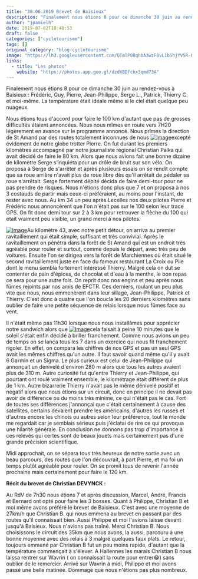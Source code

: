 ```yaml
---
title: "30.06.2019 Brevet de Baisieux"
description: "Finalement nous étions 8 pour ce dimanche 30 juin au rendez-vous à Baisieux : Frédéric, Guy, Pierre, Jean-Philippe, Serge L., Patrick, Thierry C. et moi-même. La température était idéale même si le ciel était quelque peu nuageux."
author: "jpamielh"
date: 2019-07-02T18:48:53
draft: false
categories: ["cyclotourisme"]
tags: []
original_category: "blog-cyclotourisme"
image: "https://lh3.googleusercontent.com/QTmlP08qhbA3wzF8vL1b5hjYV5R-QDYDV3CqEjxqgkbR3RsWG1alt3kkiXUFZKfNnxnc6nfKsr49fkFpIkYd9dz56dE7dfersyvK2AzZTGwtjaQbSqvZn08bR3JLDHSq2pylq0cUBkqX4pDOgdg-EX2ZkbmqOAGn7dANB1B8ZJ_kuWp0nUxklPHmuIl5ultaAzz_sHbi1zXMLWl6WxW_qDPwSDJa5u9CGa8_YcAino4clE2fxkWZvRm32pWsLKGQNusIWJfIAQcZtGhvq2B4HIi9SkuxIUG8sOAYzaPa-vU3dMT4YYYJJiDQNTX0EsKYs_zNUMvT_mtcEeAUmBzf_ijGt8tFlvIh0zMFn4T-aCnoP31IPnezKx1YaMmOlFCi_J25f2fXGH1GtF3fdtXUQfuZ1Ij0kgzhZeHnGG1XPZYv5GeAuYpYGN8UoKq6hQuQlzKZa2RolI9gSWCPpVPlIiGMRfG-Ibx6HDRnkL_xekWKemVqiBatG4_IToqpaFfIKh_i9tXOqeM78BTdvn3HorLRabjq_7pz45THQGbPyRNQBdsqEuV5opw0eHVJYJ65sVDR0TBD9Z8k_qYH5PpPiBD3q-qQhVEAZWaeaVxK5AW3e3uEhQq7fbiBCh5nTm2mO3Wll7F-2XvEU70K0e4iMQhkpgfK8QDBNC-vHJo1yGocdeda-hMBn7Gwaz0gfDj3MgeBoqFvBll1H2JfUakEYVYHpQ=w1024-h768-no"
links:
  - title: "Les photos"
    website: "https://photos.app.goo.gl/dzdXBDfckx3qmd73A"
---
```


Finalement nous étions 8 pour ce dimanche 30 juin au rendez-vous à Baisieux : Frédéric, Guy, Pierre, Jean-Philippe, Serge L., Patrick, Thierry C. et moi-même. La température était idéale même si le ciel était quelque peu nuageux.

<!--more-->

Nous étions tous d'accord pour faire le 100 km d'autant que pas de grosses difficultés étaient annoncées. Nous nous mîmes en route vers 7H20 légèrement en avance sur le programme annoncé. Nous prîmes la direction de St Amand par des routes totalement inconnues de nous [![Image](https://lh3.googleusercontent.com/5sSR1ze8TDi6Ju7UQ_xRqTtXdJxMCVdJmY4Nih9x2uKYjWGkZSbloor0JAB4cJH665AQOw5MOMmDq-ucd1DMKEiL-tyYElsGBo1-esmYWDk47jH_tF4wgr7VQH1lc3HZBZOCYG685iLmMlMPMpcjSwlb2U2iNX5NKS1pzN1ceIK0S1Q3M6bh-5k9_q006Mhvg1CDkCpyN1v9o68HsRpmffT7AtpXLaoaE-TP0tWIGB0jLeB8qMbD3xgBDNEAm3prL7jitbAcC5p7nRDerGOI9DuP66dq0rCq-6JYpWxUHe77p_uBNTM5JX7MJ101nW0E3-w8tZVT9ccVIOkCRVKKcZpIhgQ-i12gcDiSepEKRp_XO9yy6TLqSPo4k2HcN2m0rvQDZ4TvI7Qees3TX9ucByuzx1PS5ciSOA_yfhtnnYdtKiy2WYC39yF2Mwkeg_0GRd3dKE-LL5FnQ4typ2xaPk46PnSgQxQfK_9phhYj4Th_9sEg4NDC26bpsW7_o9bNFDwkNBAcZZNmBgQfaNEPuiG8gAF3BhG7Qu8JiI7JhiyqwQi_HoAQBlYfFvI9LXQzSxnHMxMOY_9FK74mhLv24IgkvXL1bEb3W38jShK8PSTQwDyZeGlHEnw6uA6j8oK9JLCNbWRA-7FbkQdc3Ie6OKJQ7RaQ3t79kuEo1rnpjiKb2Didl0OK13mHEPvEUh5q4K0HB7znfdis7CCyShjMbYc11Q=w1024-h768-no)](https://lh3.googleusercontent.com/5sSR1ze8TDi6Ju7UQ_xRqTtXdJxMCVdJmY4Nih9x2uKYjWGkZSbloor0JAB4cJH665AQOw5MOMmDq-ucd1DMKEiL-tyYElsGBo1-esmYWDk47jH_tF4wgr7VQH1lc3HZBZOCYG685iLmMlMPMpcjSwlb2U2iNX5NKS1pzN1ceIK0S1Q3M6bh-5k9_q006Mhvg1CDkCpyN1v9o68HsRpmffT7AtpXLaoaE-TP0tWIGB0jLeB8qMbD3xgBDNEAm3prL7jitbAcC5p7nRDerGOI9DuP66dq0rCq-6JYpWxUHe77p_uBNTM5JX7MJ101nW0E3-w8tZVT9ccVIOkCRVKKcZpIhgQ-i12gcDiSepEKRp_XO9yy6TLqSPo4k2HcN2m0rvQDZ4TvI7Qees3TX9ucByuzx1PS5ciSOA_yfhtnnYdtKiy2WYC39yF2Mwkeg_0GRd3dKE-LL5FnQ4typ2xaPk46PnSgQxQfK_9phhYj4Th_9sEg4NDC26bpsW7_o9bNFDwkNBAcZZNmBgQfaNEPuiG8gAF3BhG7Qu8JiI7JhiyqwQi_HoAQBlYfFvI9LXQzSxnHMxMOY_9FK74mhLv24IgkvXL1bEb3W38jShK8PSTQwDyZeGlHEnw6uA6j8oK9JLCNbWRA-7FbkQdc3Ie6OKJQ7RaQ3t79kuEo1rnpjiKb2Didl0OK13mHEPvEUh5q4K0HB7znfdis7CCyShjMbYc11Q=w1024-h768-no)excepté évidement de notre globe trotter Pierre. On fut durant les premiers kilomètres accompagné par notre journaliste régional Christian Palka qui avait décidé de faire le 80 km. Alors que nous avions fait une bonne dizaine de kilomètre Serge s’inquiéta pour un drôle de bruit sur son vélo. On proposa à Serge de s'arrêter et après plusieurs essais on se rendit compte que sa roue arrière n'avait plus de roue libre dès qu'il arrêtait de pédaler sa roue s'arrêtait. Serge fortement dépité décida de faire demi-tour pour ne pas prendre de risques. Nous n'étions donc plus que 7 et on proposa à nos 3 costauds de partir mais ceux-ci préféraient, au moins pour l'instant, de rester avec nous. Au km 34 un peu après Lecelles nos deux pilotes Pierre et Frédéric nous annoncèrent que l'on n'était pas sur le 100 selon leur trace GPS. On fit donc demi tour sur 2 à 3 km pour retrouver la flèche du 100 qui était vraiment peu visible, un grand merci à nos pilotes.

[![Image](https://lh3.googleusercontent.com/W_Aj8S9ypC2UOaNZ1AIMAqobKkcHEcTQSfWicbKCj1G0gmgKH2PMKjK2KpBELJL9KEdglnaWCGgubHrvBZMd9rNYLM0WVwefwFMZEq4ZBab7J46zRgLrRYYDDPgO6foMKhBK-E2Qqvl1_XFfiSMInIzWvTuOdmoRRWwTl7q1BrFfdiuE4HzaFVqMxj8xO04_Rb-vi_8WtoNEJTwvM1xJ-0NZBQyEmlXlZQRKCLvuPFTK_wmzDUaF0Vm8RliII2_8GwfaUJhBRKAGPMT4HxtvZRo25g-HGf56GNSdZl1eqY26adWiBjda3ameMfgmzzo_2r682THcJlvOShw5ZMuvAqtyeKppqUVdr6OTghKmSYfIoE3QNqWHRaia0B6uvSdkM8k5mpskMOvSaMtwOfm28tj-q6xW1UBOaqIJ4svpqYp8sVD8eu-hX62uic_xAdFBGgRUMc0lNsj50r8VBt8Hf9aaL1fHct6Z9RFcdEmv9I92wf7NkUqv4ciegFoX2Ab67_biysWlM-QFMBFdn1dr4Az-JI3_ymLoDCG1KcOSrAagverNBMPGoaoVoYJefnh4myrbQxp8CfDDATm_7yJiS_mkEuUcAd4BwkrDFkR4M47YAFs3WmRiAV21-yTyXpIR4lUXNwUrGblBRLYKOw4kBYwVIqD1RATlS3hU98zYMYsNW3g7JAkUyNt4KDlodXSQ2dIqO9JskmFUAn7JIUSuya_C5Q=w1024-h768-no)](https://lh3.googleusercontent.com/W_Aj8S9ypC2UOaNZ1AIMAqobKkcHEcTQSfWicbKCj1G0gmgKH2PMKjK2KpBELJL9KEdglnaWCGgubHrvBZMd9rNYLM0WVwefwFMZEq4ZBab7J46zRgLrRYYDDPgO6foMKhBK-E2Qqvl1_XFfiSMInIzWvTuOdmoRRWwTl7q1BrFfdiuE4HzaFVqMxj8xO04_Rb-vi_8WtoNEJTwvM1xJ-0NZBQyEmlXlZQRKCLvuPFTK_wmzDUaF0Vm8RliII2_8GwfaUJhBRKAGPMT4HxtvZRo25g-HGf56GNSdZl1eqY26adWiBjda3ameMfgmzzo_2r682THcJlvOShw5ZMuvAqtyeKppqUVdr6OTghKmSYfIoE3QNqWHRaia0B6uvSdkM8k5mpskMOvSaMtwOfm28tj-q6xW1UBOaqIJ4svpqYp8sVD8eu-hX62uic_xAdFBGgRUMc0lNsj50r8VBt8Hf9aaL1fHct6Z9RFcdEmv9I92wf7NkUqv4ciegFoX2Ab67_biysWlM-QFMBFdn1dr4Az-JI3_ymLoDCG1KcOSrAagverNBMPGoaoVoYJefnh4myrbQxp8CfDDATm_7yJiS_mkEuUcAd4BwkrDFkR4M47YAFs3WmRiAV21-yTyXpIR4lUXNwUrGblBRLYKOw4kBYwVIqD1RATlS3hU98zYMYsNW3g7JAkUyNt4KDlodXSQ2dIqO9JskmFUAn7JIUSuya_C5Q=w1024-h768-no)Au kilomètre 43, avec notre petit détour, on arriva au premier ravitaillement qui était simple, suffisant et très convivial. Après le ravitaillement on pénétra dans la forêt de St Amand qui est un endroit très agréable pour rouler et surtout, comme depuis le départ, avec très peu de voitures. Ensuite l'on se dirigea vers la forêt de Marchiennes où était situé le second ravitaillement juste en face du fameux restaurant La Croix ou Pile dont le menu sembla fortement intéressé Thierry. Malgré cela on dut se contenter de pain d'épices, de chocolat et d'eau à la menthe, le bon repas ce sera pour une autre fois. On reprit donc nos engins et peu après nous fûmes rejoints par nos amis de EFCTR. Ces derniers, roulant un peu plus vite que nous, nous emmenèrent dans leur sillage, Jean-Philippe, Patrick et Thierry. C'est donc à quatre que l'on boucla les 20 derniers kilomètres sans oublier de faire une petite séquence de relais lorsque nous fûmes face au vent.

Il n'était même pas 11h30 lorsque nous nous installâmes pour apprécier notre sandwich alors que [![Image](https://lh3.googleusercontent.com/edYc3VKkQAJSTUKMu4oZcJmdxyVJ1DIPZwC2UIkL_iFVvNyewqB1TTILFJfNylIWD74cQXJO6GcLel4EexrAY79ylTk_0WDcbUVwLcwSZyw-FGN8Ijz1ZZt6Q17kKkSILEowv6G_dFtfd8RPrLt5IrqnK2wsBQhWz4VqVMbgS0Ww7opJiXZIHP-_zLTzlhqVLOcpDdTst1iHfxHY9GeotUln_zCuX8kMvfSb3jbFlwk_Yro8qjZ7ASZtWkNAwXrV64quQv5h8QUE9pCP_1MGtDy-4WrFHygwUoWqXEeK95VNznpXXxAqxBXQtT-ZNrjkfmxhRYThRXm9KPvTQFEM-ty_UScG75Fs4mRhXjU711_Hq1bdpa1Vq-NJbaaprAPP9Jg_ALJlitINggu94jREeKhLVjIb3flFkupsW3cwRS_f5t87qVMbv4ZjN6x2gjkqdxuk467chaFYPo19Zv2Ujha9OTlIpWsQkTDTWNyR00JYe-CFpFIzZbi8fe1F7p-tNYR33nzEcVCDq3qnibSCYUpN0bR1Z7NykRSj2_ATgs0eMQoOrtXTPgqIAL3d7myh2E6lT_O3vuwd7NPW51dE2L8jTOGADLjEC2Q1XYFXYNz6TLMpwbfx_YHQgFfdEIjYtZOgh1HH_2oMksQ-7plrCwBD-6d6PG1er4JTn8bev_ASbLh7ZgHrIW296uekekqYJGQGaP75eXc-8INyDv50OtApjA=w1024-h768-no)](https://lh3.googleusercontent.com/edYc3VKkQAJSTUKMu4oZcJmdxyVJ1DIPZwC2UIkL_iFVvNyewqB1TTILFJfNylIWD74cQXJO6GcLel4EexrAY79ylTk_0WDcbUVwLcwSZyw-FGN8Ijz1ZZt6Q17kKkSILEowv6G_dFtfd8RPrLt5IrqnK2wsBQhWz4VqVMbgS0Ww7opJiXZIHP-_zLTzlhqVLOcpDdTst1iHfxHY9GeotUln_zCuX8kMvfSb3jbFlwk_Yro8qjZ7ASZtWkNAwXrV64quQv5h8QUE9pCP_1MGtDy-4WrFHygwUoWqXEeK95VNznpXXxAqxBXQtT-ZNrjkfmxhRYThRXm9KPvTQFEM-ty_UScG75Fs4mRhXjU711_Hq1bdpa1Vq-NJbaaprAPP9Jg_ALJlitINggu94jREeKhLVjIb3flFkupsW3cwRS_f5t87qVMbv4ZjN6x2gjkqdxuk467chaFYPo19Zv2Ujha9OTlIpWsQkTDTWNyR00JYe-CFpFIzZbi8fe1F7p-tNYR33nzEcVCDq3qnibSCYUpN0bR1Z7NykRSj2_ATgs0eMQoOrtXTPgqIAL3d7myh2E6lT_O3vuwd7NPW51dE2L8jTOGADLjEC2Q1XYFXYNz6TLMpwbfx_YHQgFfdEIjYtZOgh1HH_2oMksQ-7plrCwBD-6d6PG1er4JTn8bev_ASbLh7ZgHrIW296uekekqYJGQGaP75eXc-8INyDv50OtApjA=w1024-h768-no)cela faisait à peine 10 minutes que le soleil s'était enfin décidé à briller franchement. Comme nous avions un peu de temps on se lança tous les 7 dans un exercice qui nous fit franchement rigoler. En effet, on compara les chiffres de nos GPS et pas un seul GPS avait les mêmes chiffres qu'un autre. Il faut savoir quand même qu'il y avait 6 Garmin et un Sigma. Le plus curieux est celui de Jean-Philippe qui annonçait un dénivelé d'environ 280 m alors que tous les autres avaient plus de 310 m. Autre curiosité fut qu'entre Thierry et Jean-Philippe, qui pourtant ont roulé vraiment ensemble, le kilométrage était différent de plus de 1 km. Autre bizarrerie Thierry n'avait pas le même dénivelé positif et négatif alors que nous étions sur un circuit, donc en principe il ne devait pas avoir de différence ou du moins très minime, ce qui n'était pas le cas. Fort de toutes ses différences j'annonçai que c'était certainement à cause des satellites, certains devaient prendre les américains, d'autres les russes et d'autres encore les chinois ou autres selon leur préférence, tout le monde me regardait car je semblais sérieux puis j'éclatai de rire ce qui provoqua une hilarité générale. En conclusion ne donnons pas trop d'importance à ces relevés qui certes sont de beaux jouets mais certainement pas d'une grande précision scientifique.

Midi approchait, on se sépara tous très heureux de notre sortie avec un beau parcours, des routes que l'on découvrait, à part Pierre, et ma foi un temps plutôt agréable pour rouler. On se promit tous de revenir l'année prochaine mais certainement pour faire le 120 km.

**Récit du brevet de Christian DEVYNCK :**

Au RdV de 7h30 nous étions 7 et après discussion, Marcel, André, Francis et Bernard ont opté pour faire les 3
 bosses. Quant à Philippe, Christian B et moi même avons préféré le brevet de Baisieux. 
C'est avec une moyenne de 27km/h que Christian B. qui nous emmena au brevet en passant par des routes qu'il
 connaissait bien. Aussi Philippe et moi l'avions laisse devant jusqu'à Baisieux. Nous n'avions pas traîné.
 Merci Christian B.
Nous choisissons le circuit des 35km que nous avons, la aussi, parcouru à une bonne moyenne avec des relais
 à 3 malgré quelques faux plats.
Le retour, toujours emmené par Christian B fut un peu moins rapide, d'autant que la température commençait à
 s'élever. A Hallennes les marais Christian B nous laissa rentrer sur Wavrin ( on connaissait la route pour 
entrer😂) sans oublier de le remercier. Arrivé sur Wavrin à midi, Philippe et moi avons passé une belle matinée.
 Dommage que nous n'étions pas plus nombreux.

&nbsp;

&nbsp;